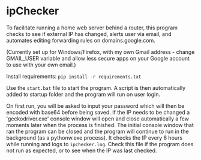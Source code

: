 # ipChecker
To facilitate running a home web server behind a router, this program checks to see if external IP has changed, alerts user via email, and automates editing forwarding rules on domains.google.com.

(Currently set up for Windows/Firefox, with my own Gmail address - change GMAIL_USER variable and allow less secure apps on your Google account to use with your own email.)

Install requirements:
`pip install -r requirements.txt`

Use the `start.bat` file to start the program. A script is then automatically added to startup folder and the program will run on user login.

On first run, you will be asked to input your password which will then be encoded with base64 before being saved. If the IP needs to be changed a 'geckodriver.exe' console window will open and close automatically a few moments later when the process is finished. The initial console window that ran the program can be closed and the program will continue to run in the background (as a pythonw.exe process). It checks the IP every 6 hours while running and logs to `ipchecker.log`. Check this file if the program does not run as expected, or to see when the IP was last checked.
